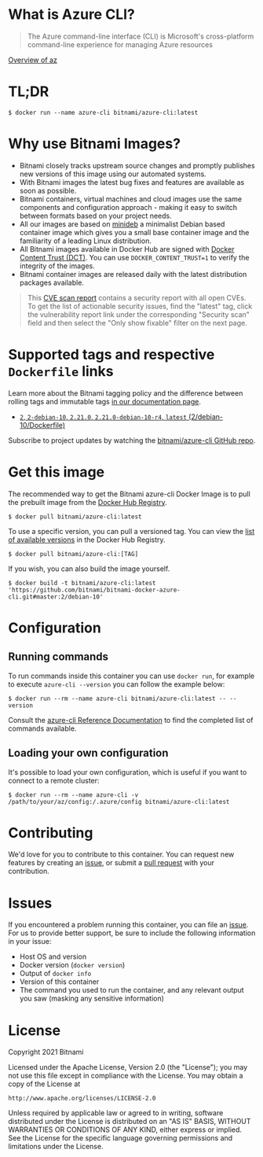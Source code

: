 
# What is Azure CLI?

> The Azure command-line interface (CLI) is Microsoft's cross-platform command-line experience for managing Azure resources

[Overview of az](https://docs.microsoft.com/en-us/cli/azure/)

# TL;DR

```console
$ docker run --name azure-cli bitnami/azure-cli:latest
```

# Why use Bitnami Images?

* Bitnami closely tracks upstream source changes and promptly publishes new versions of this image using our automated systems.
* With Bitnami images the latest bug fixes and features are available as soon as possible.
* Bitnami containers, virtual machines and cloud images use the same components and configuration approach - making it easy to switch between formats based on your project needs.
* All our images are based on [minideb](https://github.com/bitnami/minideb) a minimalist Debian based container image which gives you a small base container image and the familiarity of a leading Linux distribution.
* All Bitnami images available in Docker Hub are signed with [Docker Content Trust (DCT)](https://docs.docker.com/engine/security/trust/content_trust/). You can use `DOCKER_CONTENT_TRUST=1` to verify the integrity of the images.
* Bitnami container images are released daily with the latest distribution packages available.


> This [CVE scan report](https://quay.io/repository/bitnami/azure-cli?tab=tags) contains a security report with all open CVEs. To get the list of actionable security issues, find the "latest" tag, click the vulnerability report link under the corresponding "Security scan" field and then select the "Only show fixable" filter on the next page.

# Supported tags and respective `Dockerfile` links

Learn more about the Bitnami tagging policy and the difference between rolling tags and immutable tags [in our documentation page](https://docs.bitnami.com/tutorials/understand-rolling-tags-containers/).


* [`2`, `2-debian-10`, `2.21.0`, `2.21.0-debian-10-r4`, `latest` (2/debian-10/Dockerfile)](https://github.com/bitnami/bitnami-docker-azure-cli/blob/2.21.0-debian-10-r4/2/debian-10/Dockerfile)

Subscribe to project updates by watching the [bitnami/azure-cli GitHub repo](https://github.com/bitnami/bitnami-docker-azure-cli).

# Get this image

The recommended way to get the Bitnami azure-cli Docker Image is to pull the prebuilt image from the [Docker Hub Registry](https://hub.docker.com/r/bitnami/azure-cli).

```console
$ docker pull bitnami/azure-cli:latest
```

To use a specific version, you can pull a versioned tag. You can view the [list of available versions](https://hub.docker.com/r/bitnami/azure-cli/tags/) in the Docker Hub Registry.

```console
$ docker pull bitnami/azure-cli:[TAG]
```

If you wish, you can also build the image yourself.

```console
$ docker build -t bitnami/azure-cli:latest 'https://github.com/bitnami/bitnami-docker-azure-cli.git#master:2/debian-10'
```

# Configuration

## Running commands

To run commands inside this container you can use `docker run`, for example to execute `azure-cli --version` you can follow the example below:

```console
$ docker run --rm --name azure-cli bitnami/azure-cli:latest -- --version
```

Consult the [azure-cli Reference Documentation](https://docs.microsoft.com/en-us/cli/azure/reference-index?view=azure-cli-latest) to find the completed list of commands available.

## Loading your own configuration

It's possible to load your own configuration, which is useful if you want to connect to a remote cluster:

```console
$ docker run --rm --name azure-cli -v /path/to/your/az/config:/.azure/config bitnami/azure-cli:latest
```

# Contributing

We'd love for you to contribute to this container. You can request new features by creating an [issue](https://github.com/bitnami/bitnami-docker-azure-cli/issues), or submit a [pull request](https://github.com/bitnami/bitnami-docker-azure-cli/pulls) with your contribution.

# Issues

If you encountered a problem running this container, you can file an [issue](https://github.com/bitnami/bitnami-docker-azure-cli/issues/new). For us to provide better support, be sure to include the following information in your issue:

- Host OS and version
- Docker version (`docker version`)
- Output of `docker info`
- Version of this container
- The command you used to run the container, and any relevant output you saw (masking any sensitive information)

# License

Copyright 2021 Bitnami

Licensed under the Apache License, Version 2.0 (the "License");
you may not use this file except in compliance with the License.
You may obtain a copy of the License at

    http://www.apache.org/licenses/LICENSE-2.0

Unless required by applicable law or agreed to in writing, software
distributed under the License is distributed on an "AS IS" BASIS,
WITHOUT WARRANTIES OR CONDITIONS OF ANY KIND, either express or implied.
See the License for the specific language governing permissions and
limitations under the License.
